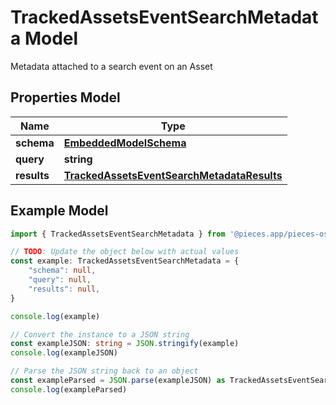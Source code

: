 
# TrackedAssetsEventSearchMetadata Model

Metadata attached to a search event on an Asset

## Properties Model

Name | Type
------------ | -------------
**schema** | [**EmbeddedModelSchema**](EmbeddedModelSchema)
**query** | **string**
**results** | [**TrackedAssetsEventSearchMetadataResults**](TrackedAssetsEventSearchMetadataResults)

## Example Model

```typescript
import { TrackedAssetsEventSearchMetadata } from '@pieces.app/pieces-os-client'

// TODO: Update the object below with actual values
const example: TrackedAssetsEventSearchMetadata = {
    "schema": null,
    "query": null,
    "results": null,
}

console.log(example)

// Convert the instance to a JSON string
const exampleJSON: string = JSON.stringify(example)
console.log(exampleJSON)

// Parse the JSON string back to an object
const exampleParsed = JSON.parse(exampleJSON) as TrackedAssetsEventSearchMetadata
console.log(exampleParsed)
```


